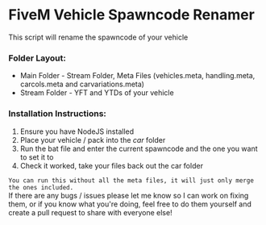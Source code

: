 # FiveM Vehicle Spawncode Renamer
This script will rename the spawncode of your vehicle

### Folder Layout:
- Main Folder - Stream Folder, Meta Files (vehicles.meta, handling.meta, carcols.meta and carvariations.meta)
- Stream Folder - YFT and YTDs of your vehicle

 ### Installation Instructions:
1. Ensure you have NodeJS installed
2. Place your vehicle / pack into the *car* folder
3. Run the bat file and enter the current spawncode and the one you want to set it to
4. Check it worked, take your files back out the car folder

``You can run this without all the meta files, it will just only merge the ones included.``\
If there are any bugs / issues please let me know so I can work on fixing them, or if you know what you're doing, feel free to do them yourself and create a pull request to share with everyone else!
